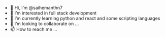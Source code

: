 - 👋 Hi, I’m @saihemanthn7
- 👀 I’m interested in full stack development
- 🌱 I’m currently learning python and react and some scripting languages
- 💞️ I’m looking to collaborate on ...
- 📫 How to reach me ...

<!---
saihemanthn7/saihemanthn7 is a ✨ special ✨ repository because its `README.md` (this file) appears on your GitHub profile.
You can click the Preview link to take a look at your changes.
--->
